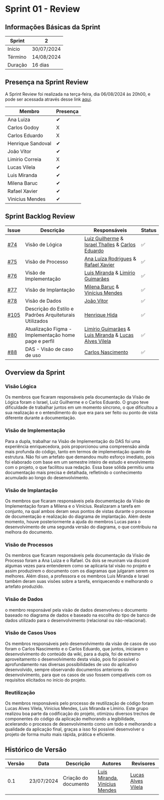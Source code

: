 # Sprint 01 - Review

## Informações Básicas da Sprint

| Sprint  | 2             |
|---------|---------------|
| Início  | 30/07/2024    |
| Término | 14/08/2024    |
| Duração | 16 dias       |

## Presença na Sprint Review 

A Sprint Review foi realizada na terça-feira, dia 06/08/2024 às 20h00, e pode ser acessada através desse link [aqui](https://youtu.be/TucgcBEGat8).

| Membro                | Presença |
|-----------------------|----------|
| Ana Luiza             | ✔        |
| Carlos Godoy          | X        |
| Carlos Eduardo        | X        |
| Henrique Sandoval     | ✔        |
| João Vítor            | ✔        |
| Limirio Correia       | X        |
| Lucas Vilela          | ✔        |
| Luis Miranda          | ✔        |
| Milena Baruc          | ✔        |
| Rafael Xavier         | ✔        |
| Vinicius Mendes       | ✔        |

## Sprint Backlog Review

| Issue | Descrição | Responsáveis | Status |
|-------|-----------|--------------|--------|
| [#74](https://github.com/UnBArqDsw2024-1/2024.1_G2_My_Music/issues/74)   | Visão de Lógica                     | [Luiz Guilherme](https://github.com/luizpettengill) & [Israel Thalles](https://github.com/IsraelThalles) & [Carlos Eduardo](https://github.com/CarlosEduardoMendesdeMesquita)            |  ✅ |
| [#75](https://github.com/UnBArqDsw2024-1/2024.1_G2_My_Music/issues/75)   | Visão de Processo        | [Ana Luíza Rodrigues](https://github.com/analuizargds) & [Rafael Xavier](https://www.github.com/rafaelxavierr)            | ✅ | 
| [#76](https://github.com/UnBArqDsw2024-1/2024.1_G2_My_Music/issues/76)   | Visão de Implementação         | [Luis Miranda](https://github.com/LuisMiranda10) & [Limírio Guimarães](https://github.com/LimirioGuimaraes)           | ✅ |
| [#77](https://github.com/UnBArqDsw2024-1/2024.1_G2_My_Music/issues/77)   | Visão de Implantação         | [Milena Baruc](https://github.com/MilenaBaruc) &  [Vinícius Mendes](https://github.com/yabamiah)            | ✅ | 
| [#78](https://github.com/UnBArqDsw2024-1/2024.1_G2_My_Music/issues/78)   | Visão de Dados         | [João Vitor](https://www.github.com/Jvsoutomaior)   | ✅ |
| [#105](https://github.com/UnBArqDsw2024-1/2024.1_G2_My_Music/issues/105)    | Descrição do Estilo e Padrões Arquiteturais Utilizados          |[Henrique Hida](https://github.com/HenriqueHida)| ✅|
| [#80](https://github.com/UnBArqDsw2024-1/2024.1_G2_My_Music/issues/80)    |Atualização Figma - Implementação home page e perfil          |[Limírio Guimarães](https://github.com/LimirioGuimaraes) & [Luis Miranda](https://github.com/LuisMiranda10) & [Lucas Alves Vilela](https://github.com/Lucas-AV)|✅ | 
| [#88](https://github.com/UnBArqDsw2024-1/2024.1_G2_My_Music/issues/88)    | DAS - Visão de caso de uso         |[Carlos Nascimento](https://github.com/CDGodoy)| ✅| 

## Overview da Sprint

### Visão Lógica

Os membros que ficaram responsáveis pela documentação da Visão de Lógica foram o Israel, Luiz Guilherme e o Carlos Eduardo. O grupo teve dificuldade de trabalhar juntos em um momento síncrono, o que dificultou a sua realização e o entendimento do que era para ser feito ou ponto de vista diferente durante a documentação.

### Visão de Implementação

Para a dupla, trabalhar na Visão de Implementação do DAS foi uma experiência enriquecedora, pois proporcionou uma compreensão ainda mais profunda do código, tanto em termos de implementação quanto de estrutura. Não foi um artefato que demandou muito esforço imediato, pois foi elaborado com base em um semestre inteiro de estudo e envolvimento com o projeto, o que facilitou sua redação. Essa base sólida permitiu uma documentação mais precisa e detalhada, refletindo o conhecimento acumulado ao longo do desenvolvimento.

### Visão de Implantação

Os membros que ficaram responsáveis pela documentação da Visão de Implementação foram a Milena e o Vinícius. Realizaram a tarefa em conjunto, na qual ambos deram seus pontos de vistas durante o processe de documentação e realização do diagrama de implantação. Além deste momento, houve posteriormente a ajuda do membros Lucas para o desenvolvimento de uma segunda versão do diagrama, o que contribuiu na melhora do documento.

### Visão de Processos

Os membros que ficaram responsáveis pela documentação da Visão de Processo foram a Ana Luíza e o Rafael. Os dois se reuníram via discord algumas vezes para entenderem como se aplicaria tal visão no projeto e assim produzirem o documento com os diagramas que julgaram serem os melhores. Além disso, a professora e os membros Luis Miranda e Israel também deram suas visões sobre a tarefa, enriquecendo e melhorando o artefato produzido.

### Visão de Dados

o membro responsável pela visão de dados desenvolveu o documento baseado no diagrama de dados e baseado na escolha do tipo de banco de dados utilizado para o desenvolvimento (relacional ou não-relacional).

### Visão de Casos Usos 

Os membros responsáveis pelo desenvolvimento da visão de casos de uso foram o Carlos Nascimento e o Carlos Eduardo, que juntos, iniciaram o desenvolvimento do conteúdo da wiki, para a dupla, foi de extremo aproveitamento o desenvolvimento desta visão, pois foi possível o aprofundamento nas diversas possibilidades de uso do aplicativo desenvolvido, sempre observando documentos anteriores do desenvolvimento, para que os casos de uso fossem compatíveis com os requisitos elicitados no início do projeto.

### Reutilização

Os membros responsáveis pelo processo de reutilização de código foram Lucas Alves Vilela, Vínicius Mendes, Luis Miranda e Límirio. Este grupo realizou boa parte da codificação do projeto, otimizou diversos trechos de componentes do código da aplicação melhorando a legibilidade, acelerando o procesos de desenvolvimento como um todo e melhorando a qualidade da aplicação final, graças a isso foi possível desenvolver o projeto de forma muito mais rápida, prática e eficiente.

## Histórico de Versão

| Versão | Data       | Descrição                                               | Autores                        | Revisores |
| ------ | ---------- | ------------------------------------------------------- | ------------------------------ | --------- |
| 0.1    | 23/07/2024 | Criação do documento |  [Luis Miranda](https://github.com/LuisMiranda10), [Vinícius Mendes](https://github.com/yabamiah) |  [Lucas Alves Vilela](https://github.com/Lucas-AV) |
